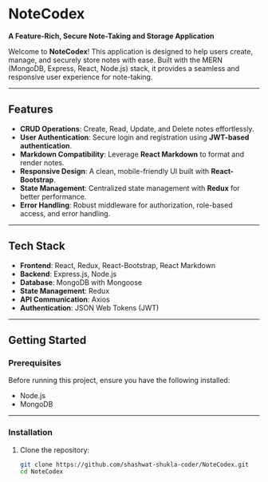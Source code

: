 # NoteCodex  
**A Feature-Rich, Secure Note-Taking and Storage Application**  

Welcome to **NoteCodex**! This application is designed to help users create, manage, and securely store notes with ease. Built with the MERN (MongoDB, Express, React, Node.js) stack, it provides a seamless and responsive user experience for note-taking.  

---

## Features  

- **CRUD Operations**: Create, Read, Update, and Delete notes effortlessly.  
- **User Authentication**: Secure login and registration using **JWT-based authentication**.  
- **Markdown Compatibility**: Leverage **React Markdown** to format and render notes.  
- **Responsive Design**: A clean, mobile-friendly UI built with **React-Bootstrap**.  
- **State Management**: Centralized state management with **Redux** for better performance.  
- **Error Handling**: Robust middleware for authorization, role-based access, and error handling.  

---

## Tech Stack  

- **Frontend**: React, Redux, React-Bootstrap, React Markdown  
- **Backend**: Express.js, Node.js  
- **Database**: MongoDB with Mongoose  
- **State Management**: Redux  
- **API Communication**: Axios  
- **Authentication**: JSON Web Tokens (JWT)  

---

## Getting Started  

### Prerequisites  

Before running this project, ensure you have the following installed:  
- Node.js  
- MongoDB  

---

### Installation  

1. Clone the repository:  
   ```bash  
   git clone https://github.com/shashwat-shukla-coder/NoteCodex.git  
   cd NoteCodex  
